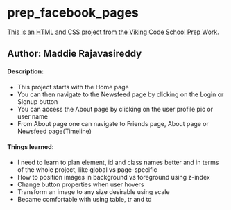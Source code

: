 prep_facebook_pages
===================

[This is an HTML and CSS project from the Viking Code School Prep Work](http://www.vikingcodeschool.com/web-markup-and-coding/let-s-build-facebook).


<h2>Author: Maddie Rajavasireddy</h2>

<h4>Description:</h4>
<ul>
  <li>This project starts with the Home page</li>
  <li>You can then navigate to the Newsfeed page by clicking on the Login or Signup button</li>
  <li>You can access the About page by clicking on the user profile pic or user name</li>
  <li>From About page one can navigate to Friends page, About page or Newsfeed page(Timeline)</li>
</ul>

<h4>Things learned:</h4>
<ul>
  <li>I need to learn to plan element, id and class names better and in terms of the whole project, like global vs page-specific </li>
  <li>How to position images in background vs foreground using z-index</li>
  <li>Change button properties when user hovers</li>
  <li>Transform an image to any size desirable using scale</li>
  <li>Became comfortable with using table, tr and td</li>
</ul>
